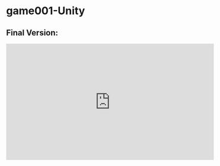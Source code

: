 # game001-Unity
## Final Version:
<iframe width="560" height="315" src="https://www.youtube.com/embed/bLjS1Z1hLDc" title="YouTube video player" frameborder="0" allow="accelerometer; autoplay; clipboard-write; encrypted-media; gyroscope; picture-in-picture" allowfullscreen></iframe>
